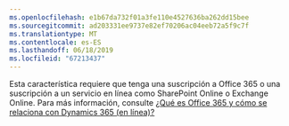 ```yaml
---
ms.openlocfilehash: e1b67da732f01a3fe110e4527636ba262dd15bee
ms.sourcegitcommit: ad203331ee9737e82ef70206ac04eeb72a5f9c7f
ms.translationtype: MT
ms.contentlocale: es-ES
ms.lasthandoff: 06/18/2019
ms.locfileid: "67213437"
---
```

Esta característica requiere que tenga una suscripción a Office 365 o una suscripción a un servicio en línea como SharePoint Online o Exchange Online. Para más información, consulte [¿Qué es Office 365 y cómo se relaciona con Dynamics 365 (en línea)?](https://docs.microsoft.com/dynamics365/customer-engagement/admin/what-office-365-how-does-relate)